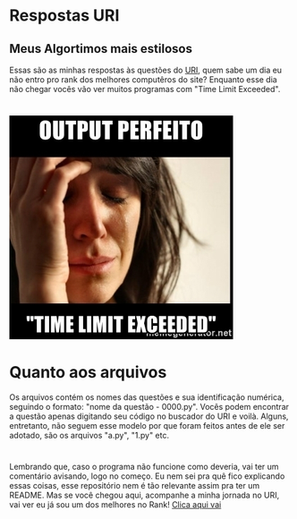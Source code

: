 # Respostas URI
## Meus Algortimos mais estilosos

Essas são as minhas respostas às questões do [URI](https://www.urionlinejudge.com.br/judge/pt), quem sabe um dia eu não entro pro rank dos melhores computêros do site? Enquanto esse dia não chegar vocês vão ver muitos programas com "Time Limit Exceeded". 
#
![](./img/timelimit.jpg)

# Quanto aos arquivos

Os arquivos contém os nomes das questões e sua identificação numérica, seguindo o formato: "nome da questão - 0000.py". Vocês podem encontrar a questão apenas digitando seu código no buscador do URI e voilà. Alguns, entretanto, não seguem esse modelo por que foram feitos antes de ele ser adotado, são os arquivos "a.py", "1.py" etc.
#
Lembrando que, caso o programa não funcione como deveria, vai ter um comentário avisando, logo no começo. Eu nem sei pra quê fico explicando essas coisas, esse repositório nem é tão relevante assim pra ter um README. Mas se você chegou aqui, acompanhe a minha jornada no URI, vai ver eu já sou um dos melhores no Rank! [Clica aqui vai](https://www.urionlinejudge.com.br/judge/pt/profile/463324)

